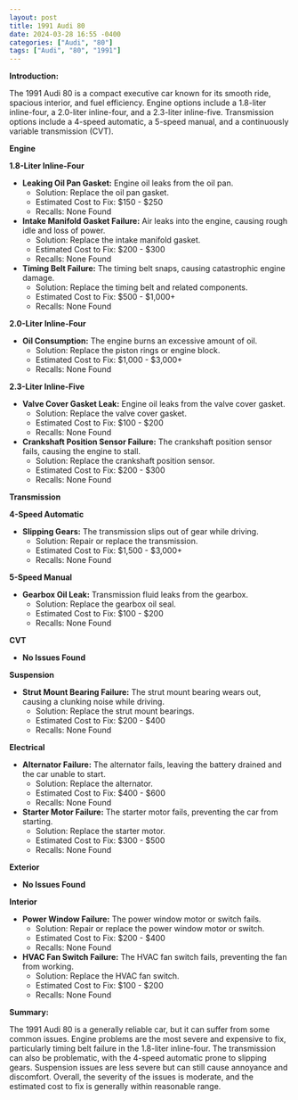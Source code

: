 ```yaml
---
layout: post
title: 1991 Audi 80
date: 2024-03-28 16:55 -0400
categories: ["Audi", "80"]
tags: ["Audi", "80", "1991"]
---
```

**Introduction:**

The 1991 Audi 80 is a compact executive car known for its smooth ride, spacious interior, and fuel efficiency. Engine options include a 1.8-liter inline-four, a 2.0-liter inline-four, and a 2.3-liter inline-five. Transmission options include a 4-speed automatic, a 5-speed manual, and a continuously variable transmission (CVT).

**Engine**

**1.8-Liter Inline-Four**

* **Leaking Oil Pan Gasket:** Engine oil leaks from the oil pan.
    * Solution: Replace the oil pan gasket.
    * Estimated Cost to Fix: $150 - $250
    * Recalls: None Found
* **Intake Manifold Gasket Failure:** Air leaks into the engine, causing rough idle and loss of power.
    * Solution: Replace the intake manifold gasket.
    * Estimated Cost to Fix: $200 - $300
    * Recalls: None Found
* **Timing Belt Failure:** The timing belt snaps, causing catastrophic engine damage.
    * Solution: Replace the timing belt and related components.
    * Estimated Cost to Fix: $500 - $1,000+
    * Recalls: None Found

**2.0-Liter Inline-Four**

* **Oil Consumption:** The engine burns an excessive amount of oil.
    * Solution: Replace the piston rings or engine block.
    * Estimated Cost to Fix: $1,000 - $3,000+
    * Recalls: None Found

**2.3-Liter Inline-Five**

* **Valve Cover Gasket Leak:** Engine oil leaks from the valve cover gasket.
    * Solution: Replace the valve cover gasket.
    * Estimated Cost to Fix: $100 - $200
    * Recalls: None Found
* **Crankshaft Position Sensor Failure:** The crankshaft position sensor fails, causing the engine to stall.
    * Solution: Replace the crankshaft position sensor.
    * Estimated Cost to Fix: $200 - $300
    * Recalls: None Found

**Transmission**

**4-Speed Automatic**

* **Slipping Gears:** The transmission slips out of gear while driving.
    * Solution: Repair or replace the transmission.
    * Estimated Cost to Fix: $1,500 - $3,000+
    * Recalls: None Found

**5-Speed Manual**

* **Gearbox Oil Leak:** Transmission fluid leaks from the gearbox.
    * Solution: Replace the gearbox oil seal.
    * Estimated Cost to Fix: $100 - $200
    * Recalls: None Found

**CVT**

* **No Issues Found**

**Suspension**

* **Strut Mount Bearing Failure:** The strut mount bearing wears out, causing a clunking noise while driving.
    * Solution: Replace the strut mount bearings.
    * Estimated Cost to Fix: $200 - $400
    * Recalls: None Found

**Electrical**

* **Alternator Failure:** The alternator fails, leaving the battery drained and the car unable to start.
    * Solution: Replace the alternator.
    * Estimated Cost to Fix: $400 - $600
    * Recalls: None Found
* **Starter Motor Failure:** The starter motor fails, preventing the car from starting.
    * Solution: Replace the starter motor.
    * Estimated Cost to Fix: $300 - $500
    * Recalls: None Found

**Exterior**

* **No Issues Found**

**Interior**

* **Power Window Failure:** The power window motor or switch fails.
    * Solution: Repair or replace the power window motor or switch.
    * Estimated Cost to Fix: $200 - $400
    * Recalls: None Found
* **HVAC Fan Switch Failure:** The HVAC fan switch fails, preventing the fan from working.
    * Solution: Replace the HVAC fan switch.
    * Estimated Cost to Fix: $100 - $200
    * Recalls: None Found

**Summary:**

The 1991 Audi 80 is a generally reliable car, but it can suffer from some common issues. Engine problems are the most severe and expensive to fix, particularly timing belt failure in the 1.8-liter inline-four. The transmission can also be problematic, with the 4-speed automatic prone to slipping gears. Suspension issues are less severe but can still cause annoyance and discomfort. Overall, the severity of the issues is moderate, and the estimated cost to fix is generally within reasonable range.
